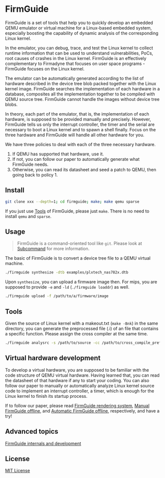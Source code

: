 # FirmGuide

FirmGuide is a set of tools
that help you to quickly develop an embedded QEMU emulator or virtual machine
for a Linux-based embedded system,
especially boosting the capability of dynamic analysis of the corresponding Linux kernel.

In the emulator, you can debug, trace, and test
the Linux kernel to collect runtime information that can be used to
understand vulnerabilities, PoCs, root causes of crashes in the Linux kernel.
FirmGuide is an effectively complementary to Firmadyne
that focuses on user space programs - FirmGuide focuses on the Linux kernel.

The emulator can be automatically generated according to the list of hardware
described in the device tree blob packed together with the Linux kernel image.
FirmGuide searches the implementation of each hardware in a database,
composites all the implementation together to be compiled with QEMU source tree.
FirmGuide cannot handle the images without device tree blobs.

In theory, each part of the emulator, that is, the implementation of each hardware,
is supposed to be provided manually and precisely. However, FirmGuide tells us
only the interrupt controller, the timer and the serial are necessary
to boot a Linux kernel and to spawn a shell finally.
Focus on the three hardware and FirmGuide will handle all other hardware for you.

We have three policies to deal with each of the three necessary hardware.
1. If QEMU has supported that hardware, use it.
2. If not, you can follow our paper to automatically generate what FirmGuide needs.
3. Otherwise, you can read its datasheet and seed a patch to QEMU, then going back to policy 1.

## Install

``` bash
git clone xxx --depth=1; cd firmguide; make; make qemu sparse
```

If you just use [Tools](#Tools) of FirmGuide, please just `make`. There is no
need to install `qemu` and `sparse`.

## Usage

> FirmGuide is a command-oriented tool like `git`.
Please look at [Subcommand](doc/Subcommand.md) for more information.

The basic of FirmGuide is to convert a device tree file to a QEMU virtual
machine.

``` bash
./firmguide synthesize -dtb examples/plxtech_nas782x.dtb
```

Upon `synthesize`, you can upload a firmware image then. For mips, you are
supposed to provide `-e` and `-ld` (`./firmguide loaddr`) as well.

``` bash
./firmguide upload -f /path/to/a/firmware/image
```

## Tools

Given the source of Linux kernel with a makeout.txt (`make -Bnk`) in the same
directory, you can generate the preprocessed file (.i) of an file that contains
a specific function. Please assign the cross compiler at the same time.

``` bash
./firmguide analysrc -s /path/to/source -cc /path/to/cross_compile_prefix -e start_kernel
```

## Virtual hardware development

To develop a virtual hardware, 
you are supposed to be familiar with the code structure of QEMU virtual hardware.
Having learned that,
you can read the datasheet of that hardware if any to start your coding.
You can also follow our paper to manually or automatically analyze
Linux kernel source code to implement an interrupt controller, a timer,
which is enough for the Linux kernel to finish its startup process.

If to follow our paper, please read
[FirmGuide rendering system](doc/Rendering.md),
[Manual FirmGuide offline](doc/Manual-FirmGuide-offline.md),
and [Automatic FirmGuide offline](doc/Automatic-FirmGuide-offline.md), respectively,
and have a try!

## Advanced topics

[FirmGuide internals and development](doc/Development.md)

## License
[MIT License](./LICENSE)

